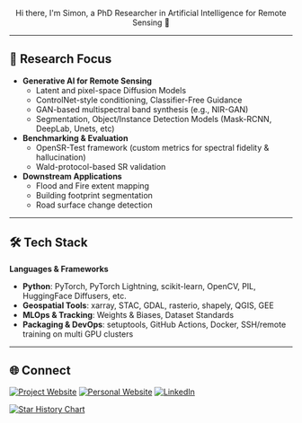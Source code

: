 
<p align="center">
Hi there, I'm Simon, a PhD Researcher in Artificial Intelligence for Remote Sensing 👋  
</p>

---

## 🔬 Research Focus  
- **Generative AI for Remote Sensing**  
  - Latent and pixel-space Diffusion Models  
  - ControlNet-style conditioning, Classifier-Free Guidance  
  - GAN-based multispectral band synthesis (e.g., NIR-GAN)
  - Segmentation, Object/Instance Detection Models (Mask-RCNN, DeepLab, Unets, etc)
- **Benchmarking & Evaluation**  
  - OpenSR-Test framework (custom metrics for spectral fidelity & hallucination)  
  - Wald-protocol-based SR validation  
- **Downstream Applications**  
  - Flood and Fire extent mapping  
  - Building footprint segmentation  
  - Road surface change detection
 
---

## 🛠 Tech Stack  

**Languages & Frameworks**  
- **Python**: PyTorch, PyTorch Lightning, scikit-learn, OpenCV, PIL, HuggingFace Diffusers, etc.
- **Geospatial Tools**: xarray, STAC, GDAL, rasterio, shapely, QGIS, GEE  
- **MLOps & Tracking**: Weights & Biases, Dataset Standards  
- **Packaging & DevOps**: setuptools, GitHub Actions, Docker, SSH/remote training on multi GPU clusters 

---

## 🌐 Connect  

[![Project Website](https://img.shields.io/badge/Website-opensr.eu-blue?style=flat&logo=google-chrome)](https://opensr.eu)
[![Personal Website](https://img.shields.io/badge/Homepage-donike.net-darkgreen?style=flat&logo=google-chrome)](https://donike.net)
[![LinkedIn](https://img.shields.io/badge/LinkedIn-simon--donike-blue?style=flat&logo=linkedin)](https://www.linkedin.com/in/simon-donike)




<!---!
<p align="center">
  <img src="https://github-readme-stats-git-masterrstaa-rickstaa.vercel.app/api?username=simon-donike" />
</p>-->

<!---![](https://github-readme-stats-git-masterrstaa-rickstaa.vercel.app/api?username=simon-donike)-->
<!---![](https://komarev.com/ghpvc/?simon-donike)-->
<!---![](https://github-readme-activity-graph.cyclic.app/graph?username=simon-donike)-->
<!---![](20230422_Europe.jpg)-->

[![Star History Chart](https://api.star-history.com/svg?repos=simon-donike/Remote-Sensing-SRGAN,ESAOpenSR/opensr-model,ESAOpenSR/SEN2SR,ESAOpenSR/opensr-utils&type=Date)](https://www.star-history.com/#simon-donike/Remote-Sensing-SRGAN&ESAOpenSR/opensr-model&ESAOpenSR/SEN2SR&ESAOpenSR/opensr-utils&Date)
